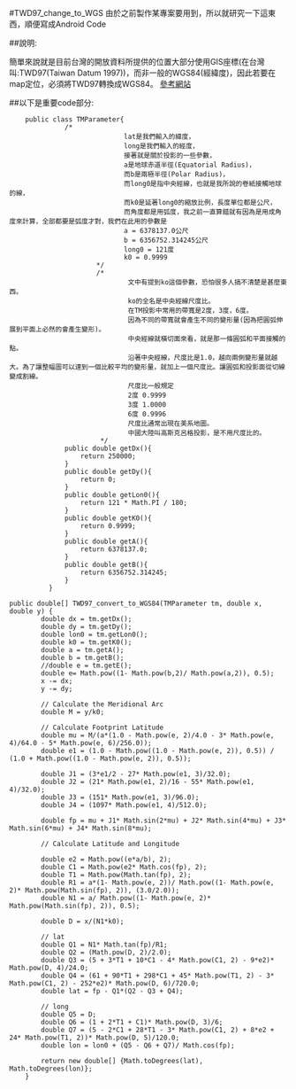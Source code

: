 #TWD97_change_to_WGS
由於之前製作某專案要用到，所以就研究一下這東西，順便寫成Android Code

##說明:
  
  簡單來說就是目前台灣的開放資料所提供的位置大部分使用GIS座標(在台灣叫:TWD97(Taiwan Datum 1997))，而非一般的WGS84(經緯度)，因此若要在map定位，必須將TWD97轉換成WGS84。
  [參考網站](http://blog.ez2learn.com/2009/08/15/lat-lon-to-twd97/)

##以下是重要code部分:
  
  
        public class TMParameter{
                  /*
                                 lat是我們輸入的緯度，
                                 long是我們輸入的經度，
                                 接著就是關於投影的一些參數，
                                 a是地球赤道半徑(Equatorial Radius)，
                                 而b是兩極半徑(Polar Radius)，
                                 而long0是指中央經線，也就是我所說的卷紙接觸地球的線，
                                 而k0是延著long0的縮放比例，長度單位都是公尺，
                                 而角度都是用弧度，我之前一直算錯就有因為是用成角度來計算，全部都要是弧度才對，我們在此用的參數是
                                 a = 6378137.0公尺
                                 b = 6356752.314245公尺
                                 long0 = 121度
                                 k0 = 0.9999
                          */
                          /*
                                  文中有提到ko這個參數，恐怕很多人搞不清楚是甚麼東西。
                                  ko的全名是中央經線尺度比。
                                  在TM投影中常用的帶寬是2度，3度，6度。
                                  因為不同的帶寬就會產生不同的變形量(因為把圓弧伸展到平面上必然的會產生變形)。
                                  中央經線就橫切面來看，就是那一條圓弧和平面接觸的點。
                                  沿著中央經線，尺度比是1.0，越向兩側變形量就越大。為了讓整幅圖可以達到一個比較平均的變形量，就加上一個尺度比。讓圓弧和投影面從切線變成割線。
                                  尺度比一般規定
                                  2度 0.9999
                                  3度 1.0000
                                  6度 0.9996
                                  尺度比通常出現在美系地圖。
                                  中國大陸叫高斯克呂格投影，是不用尺度比的。
                           */
                  public double getDx(){
                      return 250000;
                  }
                  public double getDy(){
                      return 0;
                  }
                  public double getLon0(){
                      return 121 * Math.PI / 180;
                  }
                  public double getK0(){
                      return 0.9999;
                  }
                  public double getA(){
                      return 6378137.0;
                  }
                  public double getB(){
                      return 6356752.314245;
                  }
              }

    public double[] TWD97_convert_to_WGS84(TMParameter tm, double x, double y) {
            double dx = tm.getDx();
            double dy = tm.getDy();
            double lon0 = tm.getLon0();
            double k0 = tm.getK0();
            double a = tm.getA();
            double b = tm.getB();
            //double e = tm.getE();
            double e= Math.pow((1- Math.pow(b,2)/ Math.pow(a,2)), 0.5);
            x -= dx;
            y -= dy;

            // Calculate the Meridional Arc
            double M = y/k0;

            // Calculate Footprint Latitude
            double mu = M/(a*(1.0 - Math.pow(e, 2)/4.0 - 3* Math.pow(e, 4)/64.0 - 5* Math.pow(e, 6)/256.0));
            double e1 = (1.0 - Math.pow((1.0 - Math.pow(e, 2)), 0.5)) / (1.0 + Math.pow((1.0 - Math.pow(e, 2)), 0.5));

            double J1 = (3*e1/2 - 27* Math.pow(e1, 3)/32.0);
            double J2 = (21* Math.pow(e1, 2)/16 - 55* Math.pow(e1, 4)/32.0);
            double J3 = (151* Math.pow(e1, 3)/96.0);
            double J4 = (1097* Math.pow(e1, 4)/512.0);

            double fp = mu + J1* Math.sin(2*mu) + J2* Math.sin(4*mu) + J3* Math.sin(6*mu) + J4* Math.sin(8*mu);

            // Calculate Latitude and Longitude

            double e2 = Math.pow((e*a/b), 2);
            double C1 = Math.pow(e2* Math.cos(fp), 2);
            double T1 = Math.pow(Math.tan(fp), 2);
            double R1 = a*(1- Math.pow(e, 2))/ Math.pow((1- Math.pow(e, 2)* Math.pow(Math.sin(fp), 2)), (3.0/2.0));
            double N1 = a/ Math.pow((1- Math.pow(e, 2)* Math.pow(Math.sin(fp), 2)), 0.5);

            double D = x/(N1*k0);

            // lat
            double Q1 = N1* Math.tan(fp)/R1;
            double Q2 = (Math.pow(D, 2)/2.0);
            double Q3 = (5 + 3*T1 + 10*C1 - 4* Math.pow(C1, 2) - 9*e2)* Math.pow(D, 4)/24.0;
            double Q4 = (61 + 90*T1 + 298*C1 + 45* Math.pow(T1, 2) - 3* Math.pow(C1, 2) - 252*e2)* Math.pow(D, 6)/720.0;
            double lat = fp - Q1*(Q2 - Q3 + Q4);

            // long
            double Q5 = D;
            double Q6 = (1 + 2*T1 + C1)* Math.pow(D, 3)/6;
            double Q7 = (5 - 2*C1 + 28*T1 - 3* Math.pow(C1, 2) + 8*e2 + 24* Math.pow(T1, 2))* Math.pow(D, 5)/120.0;
            double lon = lon0 + (Q5 - Q6 + Q7)/ Math.cos(fp);

            return new double[] {Math.toDegrees(lat), Math.toDegrees(lon)};
        }
